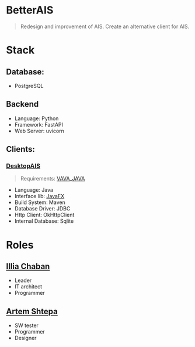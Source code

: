 # BetterAIS
> Redesign and improvement of AIS. Create an alternative client for AIS.

# Stack
## Database:
- PostgreSQL
## Backend
- Language: Python 
- Framework: FastAPI
- Web Server: uvicorn
## Clients:
### [DesktopAIS](https://github.com/BetterAIS/DesktopAIS)
> Requirements: [VAVA_JAVA](https://github.com/miroslav-reiter/VAVA_JAVA/#stru%C4%8Dn%C3%A1-osnova-predmetu)
- Language: Java
- Interface lib: [JavaFX](https://openjfx.io/)
- Build System: Maven
- Database Driver: JDBC
- Http Client: OkHttpClient
- Internal Database: Sqlite

# Roles
## [Illia Chaban](https://github.com/ic-it)
- Leader
- IT architect
- Programmer

## [Artem Shtepa](https://github.com/ashtepa)
- SW tester
- Programmer
- Designer
